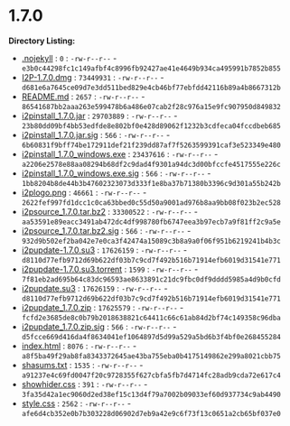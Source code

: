 1.7.0
=====

**Directory Listing:**

 - [.nojekyll](.nojekyll) : `0` : `-rw-r--r--` - `e3b0c44298fc1c149afbf4c8996fb92427ae41e4649b934ca495991b7852b855`
 - [I2P-1.7.0.dmg](I2P-1.7.0.dmg) : `73449931` : `-rw-r--r--` - `d681e6a7645ce09d7e3dd511bed829e4cb46bf77ebfdd42116b89a4b8667312b`
 - [README.md](README.md) : `2657` : `-rw-r--r--` - `86541687bb2aaa263e599478b6a486e07cab2f28c976a15e9fc907950d849832`
 - [i2pinstall_1.7.0.jar](i2pinstall_1.7.0.jar) : `29703889` : `-rw-r--r--` - `23b80dd09bf4bb53edfde8e802bf0e428d89062f1232b3cdfeca04fccdbeb685`
 - [i2pinstall_1.7.0.jar.sig](i2pinstall_1.7.0.jar.sig) : `566` : `-rw-r--r--` - `6b60831f9bff74be172911def21f239dd87af7f5263599391caf3e523349e480`
 - [i2pinstall_1.7.0_windows.exe](i2pinstall_1.7.0_windows.exe) : `23437616` : `-rw-r--r--` - `a2206e2578e88aa08294b68df2c9dad4f9301a94dc3d00bfccfe4517555e226c`
 - [i2pinstall_1.7.0_windows.exe.sig](i2pinstall_1.7.0_windows.exe.sig) : `566` : `-rw-r--r--` - `1bb8204b8de44b3b47602323073d333f1e8ba37b71380b3396c9d301a55b242b`
 - [i2plogo.png](i2plogo.png) : `46661` : `-rw-r--r--` - `2622fef997fd1dcc1c0ca63bbed0c55d50a9001ad976b8aa9bb08f023b2ec528`
 - [i2psource_1.7.0.tar.bz2](i2psource_1.7.0.tar.bz2) : `33300522` : `-rw-r--r--` - `aa53591e89eacc3491ab472dc4df998780fb6747eea3b97ecb7a9f81ff2c9a5e`
 - [i2psource_1.7.0.tar.bz2.sig](i2psource_1.7.0.tar.bz2.sig) : `566` : `-rw-r--r--` - `932d9b502ef2ba042e7e0ca3f42474a15089c3b8a9a0f06f951b6219241b4b3c`
 - [i2pupdate-1.7.0.su3](i2pupdate-1.7.0.su3) : `17626159` : `-rw-r--r--` - `d8110d77efb9712d69b622df03b7c9cd7f492b516b71914efb6019d31541e771`
 - [i2pupdate-1.7.0.su3.torrent](i2pupdate-1.7.0.su3.torrent) : `1599` : `-rw-r--r--` - `7f81eb2ad695b64c83dc96593ae8633891c21dc9fbc0df9dddd5985a4d9b0cfd`
 - [i2pupdate.su3](i2pupdate.su3) : `17626159` : `-rw-r--r--` - `d8110d77efb9712d69b622df03b7c9cd7f492b516b71914efb6019d31541e771`
 - [i2pupdate_1.7.0.zip](i2pupdate_1.7.0.zip) : `17625579` : `-rw-r--r--` - `fcfd2e3685de8c0b79b2018638821c64411c66c61ab84d2bf74c149358c96dba`
 - [i2pupdate_1.7.0.zip.sig](i2pupdate_1.7.0.zip.sig) : `566` : `-rw-r--r--` - `d5fcce669d416da4f8634041ef1064897d5d99a529a5bd6b3f4bf0e268455284`
 - [index.html](index.html) : `8076` : `-rw-r--r--` - `a8f5ba49f29ab8fa8343372645ae43ba755eba0b4175149862e299a8021cbb75`
 - [shasums.txt](shasums.txt) : `1535` : `-rw-r--r--` - `a91237e4c69fd0047f20c9728355f627cbfa5fb7d4714fc28adb9cda72e617c4`
 - [showhider.css](showhider.css) : `391` : `-rw-r--r--` - `3fa35d42a1ec9060d2ed38ef15c13d4f79a7002b09033ef60d937734c9ab4490`
 - [style.css](style.css) : `2562` : `-rw-r--r--` - `afe6d4cb352e0b7b303228d06902d7eb9a42e9c6f73f13c0651a2cb65bf037e0`

